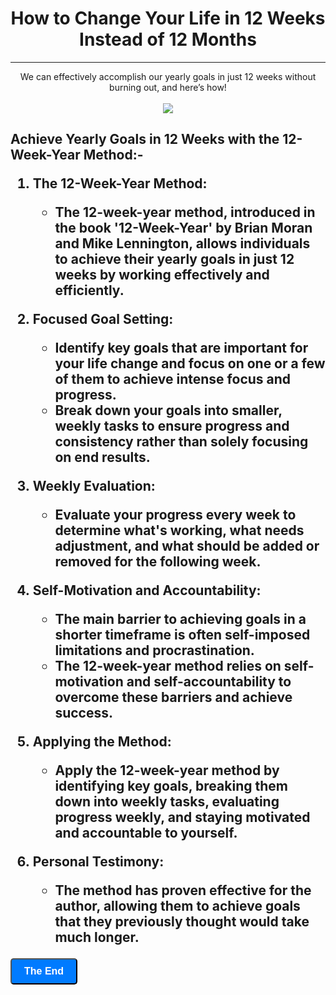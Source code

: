 <h1 align="center">How to Change Your Life in 12 Weeks Instead of 12 Months</h1><hr />
<p align="center">We can effectively accomplish our yearly goals in just 12 weeks without burning out, and here’s how!<br /><br />
<img src="https://c4.wallpaperflare.com/wallpaper/769/365/108/goal-art-arrow-arrows-wallpaper-preview.jpg" ></p>
<h2><p align="left" text-align="justify">
Achieve Yearly Goals in 12 Weeks with the 12-Week-Year Method:-

  1. The 12-Week-Year Method:
      - The 12-week-year method, introduced in the book '12-Week-Year' by Brian Moran and Mike Lennington, allows individuals to achieve their yearly goals in just 12 weeks by working effectively and efficiently.

  2. Focused Goal Setting:
      - Identify key goals that are important for your life change and focus on one or a few of them to achieve intense focus and progress.
      - Break down your goals into smaller, weekly tasks to ensure progress and consistency rather than solely focusing on end results.

  3. Weekly Evaluation:
      - Evaluate your progress every week to determine what's working, what needs adjustment, and what should be added or removed for the following week.

  4. Self-Motivation and Accountability:
      - The main barrier to achieving goals in a shorter timeframe is often self-imposed limitations and procrastination.
      - The 12-week-year method relies on self-motivation and self-accountability to overcome these barriers and achieve success.

  5. Applying the Method:
      - Apply the 12-week-year method by identifying key goals, breaking them down into weekly tasks, evaluating progress weekly, and staying motivated and accountable to yourself.

  6. Personal Testimony:
      - The method has proven effective for the author, allowing them to achieve goals that they previously thought would take much longer.

</p></h2>
<button href="https://github.com/s-srikrishna" style="display: inline-block; padding: 10px 20px; font-size: 16px; font-weight: bold; color: #ffffff; background-color: #007bff; text-decoration: none; border-radius: 5px; text-align: center;">The End</button>

